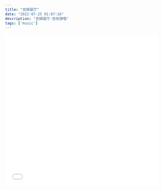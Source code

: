 ```yaml
---
title: "吉姆餐厅"
date: "2022-07-25 01:07:16"
description: "吉姆餐厅-吉他弹唱"
tags: ['music']
---
```



<iframe src="//player.bilibili.com/player.html?aid=513774649&bvid=BV1Ng411f7zg&cid=783095304&page=1" allowfullscreen="allowfullscreen" width="100%" height="500" scrolling="no" frameborder="0" sandbox="allow-top-navigation allow-same-origin allow-forms allow-scripts"> </iframe>